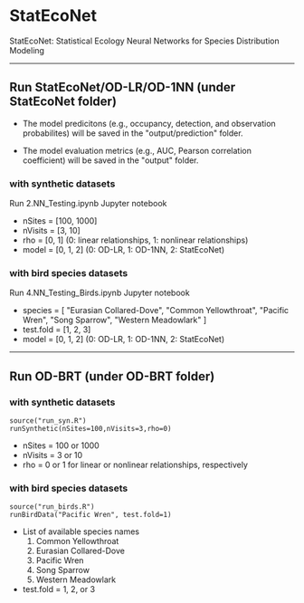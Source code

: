 # StatEcoNet
StatEcoNet: Statistical Ecology Neural Networks for Species Distribution Modeling

---

## Run StatEcoNet/OD-LR/OD-1NN (under StatEcoNet folder)

* The model predicitons (e.g., occupancy, detection, and observation probabilites) will be saved in the "output/prediction" folder.

* The model evaluation metrics (e.g., AUC, Pearson correlation coefficient) will be saved in the "output" folder.

### with synthetic datasets 

Run 2.NN_Testing.ipynb Jupyter notebook

- nSites = [100, 1000]
- nVisits = [3, 10]
- rho = [0, 1]  (0: linear relationships, 1: nonlinear relationships)
- model = [0, 1, 2]  (0: OD-LR, 1: OD-1NN, 2: StatEcoNet)

### with bird species datasets

Run 4.NN_Testing_Birds.ipynb Jupyter notebook

- species = 	[
		"Eurasian Collared-Dove",
                "Common Yellowthroat",
                "Pacific Wren",
                "Song Sparrow",
                "Western Meadowlark"
		]
- test.fold = [1, 2, 3]
- model = [0, 1, 2]  (0: OD-LR, 1: OD-1NN, 2: StatEcoNet)

---

## Run OD-BRT (under OD-BRT folder)

### with synthetic datasets 
```
source("run_syn.R")
runSynthetic(nSites=100,nVisits=3,rho=0)
```
- nSites = 100 or 1000
- nVisits = 3 or 10
- rho = 0 or 1 for linear or nonlinear relationships, respectively

### with bird species datasets
```
source("run_birds.R")
runBirdData("Pacific Wren", test.fold=1)
```
- List of available species names	
	1. Common Yellowthroat
	2. Eurasian Collared-Dove
  3. Pacific Wren
  4. Song Sparrow
  5. Western Meadowlark
- test.fold = 1, 2, or 3  
